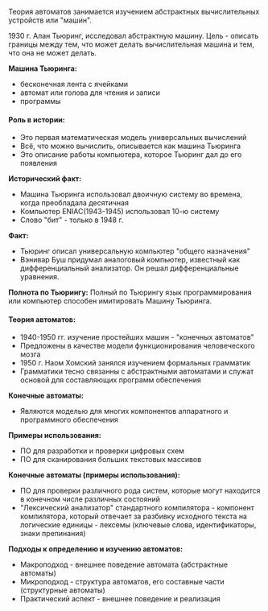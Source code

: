 Теория автоматов занимается изучением абстрактных вычислительных устройств или "машин".

1930 г. Алан Тьюринг, исследовал абстрактную машину.
Цель - описать границы между тем, что может делать вычислительная машина и тем, что она не может делать.

**Машина Тьюринга:**
- бесконечная лента с ячейками
- автомат или голова для чтения и записи
- программы

#### Роль в истории:
- Это первая математическая модель универсальных вычислений 
- Всё, что можно вычислить, описывается как машина Тьюринга
- Это описание работы компьютера, которое Тьюринг дал до его появления

**Исторический факт:**
- Машина Тьюринга использовал двоичную систему во времена, когда преобладала десятичная
- Компьютер ENIAC(1943-1945) использовал 10-ю систему
- Слово "бит" - только в 1948 г.

**Факт:**
- Тьюринг описал универсальную компьютер "общего назначения" 
- Вэнивар Буш придумал аналоговый компьютер, известный как дифференциальный анализатор. Он решал дифференциальные уравнения.

**Полнота по Тьюрингу:**
Полный по Тьюрингу язык программирования или компьютер способен имитировать Машину Тьюринга.

#### Теория автоматов:
- 1940-1950 гг. изучение простейших машин - "конечных автоматов"
- Предложены в качестве модели функционирования человеческого мозга
- 1950 г. Наом Хомский занялся изучением формальных грамматик
- Грамматики тесно связанны с абстрактными автоматами и служат основой для составляющих программ обеспечения

**Конечные автоматы:**
- Являются моделью для многих компонентов аппаратного и программного обеспечения

**Примеры использования:**
- ПО для разработки и проверки цифровых схем
- ПО для сканирования больших текстовых массивов

**Конечные автоматы (примеры использования):**
- ПО для проверки различного рода систем, которые могут находится в конечном числе различных состояний 
- "Лексический анализатор" стандартного компилятора - компонент компилятора, который отвечает за разбивку исходного текста на логические единицы - лексемы (ключевые слова, идентификаторы, знаки препинания) 

**Подходы к определению и изучению автоматов:**
- Макроподход - внешнее поведение автомата (абстрактные автоматы)
- Микроподход - структура автоматов, его составные части (структурные автоматы)
- Практический аспект - внешнее поведение и реализация
